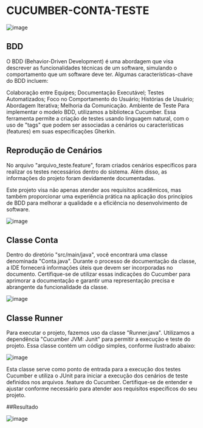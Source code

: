 # CUCUMBER-CONTA-TESTE

![image](https://github.com/metatron42/CUCUMBER-CONTA-TESTE/assets/68714869/1c9a2ede-c9e7-4de0-b40a-5404bde785ce)


## BDD

O BDD (Behavior-Driven Development) é uma abordagem que visa descrever as funcionalidades técnicas de um software, simulando o comportamento que um software deve ter. Algumas características-chave do BDD incluem:

Colaboração entre Equipes;
Documentação Executável;
Testes Automatizados;
Foco no Comportamento do Usuário;
Histórias de Usuário;
Abordagem Iterativa;
Melhoria da Comunicação.
Ambiente de Teste
Para implementar o modelo BDD, utilizamos a biblioteca Cucumber. Essa ferramenta permite a criação de testes usando linguagem natural, com o uso de "tags" que podem ser associadas a cenários ou características (features) em suas especificações Gherkin.

## Reprodução de Cenários
No arquivo "arquivo_teste.feature", foram criados cenários específicos para realizar os testes necessários dentro do sistema. Além disso, as informações do projeto foram devidamente documentadas.

Este projeto visa não apenas atender aos requisitos acadêmicos, mas também proporcionar uma experiência prática na aplicação dos princípios de BDD para melhorar a qualidade e a eficiência no desenvolvimento de software.

![image](https://github.com/metatron42/CUCUMBER-CONTA-TESTE/assets/68714869/5a509b79-31bb-46b0-8640-73431017629e)

## Classe Conta

Dentro do diretório "src/main/java", você encontrará uma classe denominada "Conta.java". Durante o processo de documentação da classe, a IDE fornecerá informações úteis que devem ser incorporadas no documento. Certifique-se de utilizar essas indicações do Cucumber para aprimorar a documentação e garantir uma representação precisa e abrangente da funcionalidade da classe.

![image](https://github.com/metatron42/CUCUMBER-CONTA-TESTE/assets/68714869/9c5f2351-ecd6-4dbe-9c1b-ae48ee999dfd)

## Classe Runner

Para executar o projeto, fazemos uso da classe "Runner.java". Utilizamos a dependência "Cucumber JVM: Junit" para permitir a execução e teste do projeto. Essa classe contém um código simples, conforme ilustrado abaixo:

![image](https://github.com/metatron42/CUCUMBER-CONTA-TESTE/assets/68714869/34c14845-8aef-473a-b8e9-31e1f94b7ff7)


Esta classe serve como ponto de entrada para a execução dos testes Cucumber e utiliza o JUnit para iniciar a execução dos cenários de teste definidos nos arquivos .feature do Cucumber. Certifique-se de entender e ajustar conforme necessário para atender aos requisitos específicos do seu projeto.


##Resultado

![image](https://github.com/metatron42/CUCUMBER-CONTA-TESTE/assets/68714869/ee86b701-4075-4726-8322-5793c8cb3cbd)


